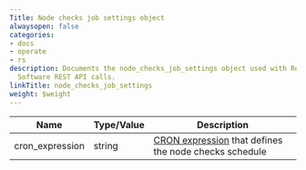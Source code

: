 ```yaml
---
Title: Node checks job settings object
alwaysopen: false
categories:
- docs
- operate
- rs
description: Documents the node_checks_job_settings object used with Redis Enterprise
  Software REST API calls.
linkTitle: node_checks_job_settings
weight: $weight
---
```


| Name | Type/Value | Description |
|------|------------|-------------|
| cron_expression | string | [CRON expression](https://en.wikipedia.org/wiki/Cron#CRON_expression) that defines the node checks schedule |
